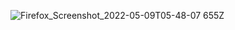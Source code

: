 
![Firefox_Screenshot_2022-05-09T05-48-07 655Z](https://user-images.githubusercontent.com/60251000/167351916-57e8add8-6ab1-494c-be91-8c76ea168ad9.png)
